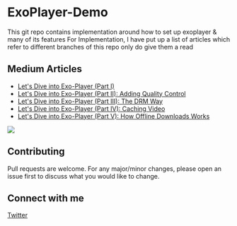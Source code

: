 # ExoPlayer-Demo

This git repo contains implementation around how to set up exoplayer & many of its features 
For Implementation, I have put up a list of articles which refer to different branches of this repo only do give them a read

## Medium Articles
- [Let's Dive into Exo-Player (Part I)](https://medium.com/@prateekbatra54/lets-dive-into-exo-player-working-5b6aa7042421)
- [Let's Dive into Exo-Player (Part II): Adding Quality Control](https://medium.com/@prateekbatra54/lets-dive-into-exo-player-part-ii-adding-quality-control-a0c0b50cc628)
- [Let's Dive into Exo-Player (Part III): The DRM Way](https://medium.com/proandroiddev/exo-player-the-drm-way-part-iii-13701b20e903)
- [Let's Dive into Exo-Player (Part IV): Caching Video](https://proandroiddev.com/lets-dive-into-exo-player-part-iv-caching-video-7ac2dc430dbf)
- [Let's Dive into Exo-Player (Part V): How Offline Downloads Works](https://medium.com/@prateekbatra54/exo-player-how-offline-downloads-works-part-v-be54f5f9af4b)

![](exo-demo.gif)

## Contributing

Pull requests are welcome. For any major/minor changes, please open an issue first
to discuss what you would like to change.

## Connect with me

[Twitter](https://twitter.com/its_pra_tick)
